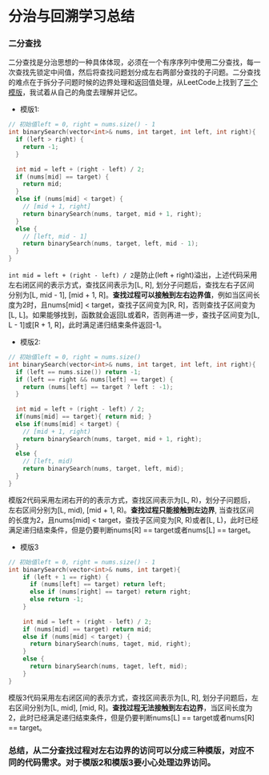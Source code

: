 # 分治与回溯学习总结
### 二分查找
二分查找是分治思想的一种具体体现，必须在一个有序序列中使用二分查找，每一次查找先锁定中间值，然后将查找问题划分成左右两部分查找的子问题。二分查找的难点在于拆分子问题时候的边界处理和返回值处理，从LeetCode上找到了[三个模版](https://leetcode-cn.com/explore/learn/card/binary-search/209/template-i/835/)，我试着从自己的角度去理解并记忆。
- 模版1:
```cpp
// 初始值left = 0, right = nums.size() - 1
int binarySearch(vector<int>& nums, int target, int left, int right){
  if (left > right) {
    return -1;
  }
  
  int mid = left + (right - left) / 2;
  if (nums[mid] == target) {
    return mid;
  }
  else if (nums[mid] < target) {
    // [mid + 1, right]
    return binarySearch(nums, target, mid + 1, right);
  }
  else {
    // [left, mid - 1]
    return binarySearch(nums, target, left, mid - 1);
  }
}
```
`int mid = left + (right - left) / 2`是防止(left + right)溢出，上述代码采用左右闭区间的表示方式，查找区间表示为[L, R], 划分子问题后，查找左右子区间分别为[L, mid - 1], [mid + 1, R]。**查找过程可以接触到左右边界值**，例如当区间长度为2时，且nums[mid] < target，查找子区间变为[R, R]，否则查找子区间变为[L, L]。如果能够找到，函数就会返回L或着R，否则再进一步，查找子区间变为[L, L - 1]或[R + 1, R]，此时满足递归结束条件返回-1。

- 模版2:
```cpp
// 初始值left = 0, right = nums.size()
int binarySearch(vector<int>& nums, int target, int left, int right){
  if (left == nums.size()) return -1;
  if (left == right && nums[left] == target) {
    return (nums[left] == target ? left : -1);
  }
  
  int mid = left + (right - left) / 2;
  if(nums[mid] == target){ return mid; }
  else if(nums[mid] < target) { 
    // [mid + 1, right)
    return binarySearch(nums, target, mid + 1, right);
  }
  else {
    // [left, mid)
    return binarySearch(nums, target, left, mid);
  }
}
```
模版2代码采用左闭右开的的表示方式，查找区间表示为[L, R)，划分子问题后，左右区间分别为[L, mid), [mid + 1, R)。**查找过程只能接触到左边界**, 当查找区间的长度为2，且nums[mid] < target，查找子区间变为[R, R)或者[L, L)，此时已经满足递归结束条件，但是仍要判断nums[R] == target或者nums[L] == target。

- 模版3
```cpp
// 初始值left = 0, right = nums.size() - 1
int binarySearch(vector<int>& nums, int target){
    if (left + 1 == right) {
      if (nums[left] == target) return left;
      else if (nums[right] == target) return right;
      else return -1;
    }
    
    int mid = left + (right - left) / 2;
    if (nums[mid] == target) return mid;
    else if (nums[mid] < target) {
      return binarySearch(nums, taget, mid, right);
    }
    else {
      return binarySearch(nums, taget, left, mid);
    }
}
```
模版3代码采用左右闭区间的表示方式，查找区间表示为[L, R], 划分子问题后，左右区间分别为[L, mid], [mid, R]。**查找过程无法接触到左右边界**，当区间长度为2，此时已经满足递归结束条件，但是仍要判断nums[L] == target或者nums[R] == target。 

### 总结，从二分查找过程对左右边界的访问可以分成三种模版，对应不同的代码需求。对于模版2和模版3要小心处理边界访问。

